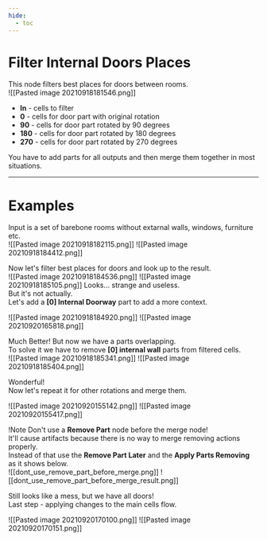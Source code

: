 ```yaml
---
hide:
  - toc
---
```


# **Filter Internal Doors Places**
This node filters best places for doors between rooms.  
![[Pasted image 20210918181546.png]]  

- **In** - cells to filter
- **0** - cells for door part with original rotation
- **90** - cells for door part rotated by 90 degrees
- **180** - cells for door part rotated by 180 degrees
- **270** - cells for door part rotated by 270 degrees

You have to add parts for all outputs and then merge them together in most situations.
<br />

--------

# Examples
Input is a set of barebone rooms without extarnal walls, windows, furniture etc.  
![[Pasted image 20210918182115.png]]
![[Pasted image 20210918184412.png]]

Now let's filter best places for doors and look up to the result.  
![[Pasted image 20210918184536.png]]
![[Pasted image 20210918185105.png]]
Looks... strange and useless.  
But it's not actually.  
Let's add a **[0] Internal Doorway** part to add a more context.  

![[Pasted image 20210918184920.png]]
![[Pasted image 20210920165818.png]]

Much Better! But now we have a parts overlapping.  
To solve it we have to remove **[0] internal wall** parts from filtered cells.   
![[Pasted image 20210918185341.png]]
![[Pasted image 20210918185404.png]]

Wonderful!  
Now let's repeat it for other rotations and merge them.  

![[Pasted image 20210920155142.png]]
![[Pasted image 20210920155417.png]]

!Note Don't use a **Remove Part** node before the merge node!  
It'll cause artifacts because there is no way to merge removing actions properly.  
Instead of that use the **Remove Part Later** and the **Apply Parts Removing** as it shows below.  
![[dont_use_remove_part_before_merge.png]]
![[dont_use_remove_part_before_merge_result.png]]

Still looks like a mess, but we have all doors!  
Last step - applying changes to the main cells flow.  

![[Pasted image 20210920170100.png]]
![[Pasted image 20210920170151.png]]